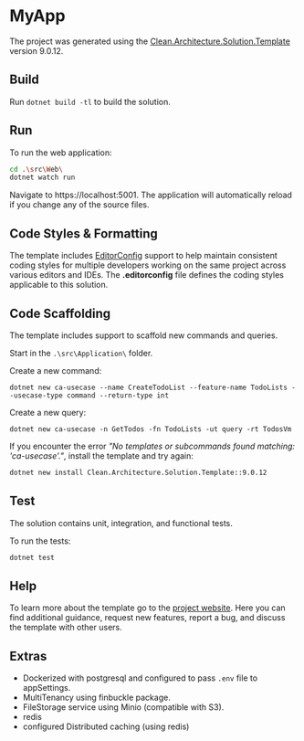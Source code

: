 ﻿# MyApp

The project was generated using the [Clean.Architecture.Solution.Template](https://github.com/jasontaylordev/CleanArchitecture) version 9.0.12.

## Build

Run `dotnet build -tl` to build the solution.

## Run

To run the web application:

```bash
cd .\src\Web\
dotnet watch run
```

Navigate to https://localhost:5001. The application will automatically reload if you change any of the source files.

## Code Styles & Formatting

The template includes [EditorConfig](https://editorconfig.org/) support to help maintain consistent coding styles for multiple developers working on the same project across various editors and IDEs. The **.editorconfig** file defines the coding styles applicable to this solution.

## Code Scaffolding

The template includes support to scaffold new commands and queries.

Start in the `.\src\Application\` folder.

Create a new command:

```
dotnet new ca-usecase --name CreateTodoList --feature-name TodoLists --usecase-type command --return-type int
```

Create a new query:

```
dotnet new ca-usecase -n GetTodos -fn TodoLists -ut query -rt TodosVm
```

If you encounter the error _"No templates or subcommands found matching: 'ca-usecase'."_, install the template and try again:

```bash
dotnet new install Clean.Architecture.Solution.Template::9.0.12
```

## Test

The solution contains unit, integration, and functional tests.

To run the tests:

```bash
dotnet test
```

## Help

To learn more about the template go to the [project website](https://github.com/jasontaylordev/CleanArchitecture). Here you can find additional guidance, request new features, report a bug, and discuss the template with other users.

## Extras

- Dockerized with postgresql and configured to pass `.env` file to appSettings.
- MultiTenancy using finbuckle package.
- FileStorage service using Minio (compatible with S3).
- redis
- configured Distributed caching (using redis)
